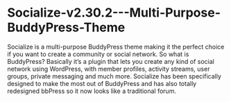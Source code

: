 # Socialize-v2.30.2---Multi-Purpose-BuddyPress-Theme
Socialize is a multi-purpose BuddyPress theme making it the perfect choice if you want to create a community or social network. So what is BuddyPress? Basically it’s a plugin that lets you create any kind of social network using WordPress, with member profiles, activity streams, user groups, private messaging and much more. Socialize has been specifically designed to make the most out of BuddyPress and has also totally redesigned bbPress so it now looks like a traditional forum.

